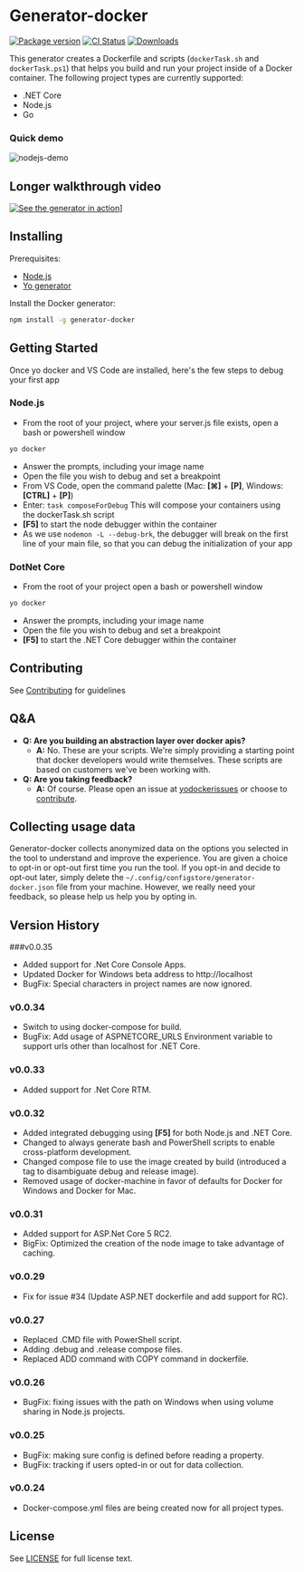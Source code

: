 # Generator-docker

[![Package version][npmVersionBadge]][npmLink]
[![CI Status][ciStatusBadge]][ciLink]
[![Downloads][npmDownloadsBadge]][npmLink]

This generator creates a Dockerfile and scripts (`dockerTask.sh` and `dockerTask.ps1`) that helps you build and run your project inside of a Docker container. The following project types are currently supported:
- .NET Core
- Node.js
- Go

### Quick demo
![nodejs-demo](images/nodejsdemo.gif)

## Longer walkthrough video
[![See the generator in action][yovideoScreenshot]][yovideo]]

## Installing

Prerequisites:
- [Node.js][nodejsSite]
- [Yo generator][yoSite]

Install the Docker generator:
```bash
npm install -g generator-docker
```

## Getting Started
Once yo docker and VS Code are installed, here's the few steps to debug your first app
### Node.js
- From the root of your project, where your server.js file exists, open a bash or powershell window
```bash
yo docker
```
- Answer the prompts, including your image name
- Open the file you wish to debug and set a breakpoint
- From VS Code, open the command palette (Mac: **[⌘]** + **[P]**, Windows: **[CTRL]** + **[P]**)
- Enter: `task composeForDebug` This will compose your containers using the dockerTask.sh script
- **[F5]** to start the node debugger within the container
- As we use `nodemon -L --debug-brk`, the debugger will break on the first line of your main file, so that you can debug the initialization of your app

### DotNet Core
- From the root of your project open a bash or powershell window
```bash
yo docker
```
- Answer the prompts, including your image name
- Open the file you wish to debug and set a breakpoint
- **[F5]** to start the .NET Core debugger within the container

## Contributing
See [Contributing][contributingLink] for guidelines

## Q&A
- **Q: Are you building an abstraction layer over docker apis?**
  - **A:** No. These are your scripts. We're simply providing a starting point that docker developers would write themselves. These scripts are based on customers we've been working with.
- **Q: Are you taking feedback?**
  - **A:** Of course. Please open an issue at [yodockerissues] or choose to [contribute][contributingLink].

## Collecting usage data
Generator-docker collects anonymized data on the options you selected in the tool to understand and improve the experience. You are given a choice to opt-in or opt-out first time you run the tool. If you opt-in and decide to opt-out later, simply delete the `~/.config/configstore/generator-docker.json` file from your machine.
However, we really need your feedback, so please help us help you by opting in.

## Version History
###v0.0.35
+ Added support for .Net Core Console Apps.
+ Updated Docker for Windows beta address to http://localhost
+ BugFix: Special characters in project names are now ignored.

### v0.0.34
+ Switch to using docker-compose for build.
+ BugFix: Add usage of ASPNETCORE_URLS Environment variable to support urls other than localhost for .NET Core.

### v0.0.33
+ Added support for .Net Core RTM.

### v0.0.32
+ Added integrated debugging using **[F5]** for both Node.js and .NET Core.
+ Changed to always generate bash and PowerShell scripts to enable cross-platform development.
+ Changed compose file to use the image created by build (introduced a tag to disambiguate debug and release image).
+ Removed usage of docker-machine in favor of defaults for Docker for Windows and Docker for Mac.

### v0.0.31
+ Added support for ASP.Net Core 5 RC2.
+ BigFix: Optimized the creation of the node image to take advantage of caching.

### v0.0.29
+ Fix for issue #34 (Update ASP.NET dockerfile and add support for RC).

### v0.0.27
+ Replaced .CMD file with PowerShell script.
+ Adding .debug and .release compose files.
+ Replaced ADD command with COPY command in dockerfile.

### v0.0.26
+ BugFix: fixing issues with the path on Windows when using volume sharing in Node.js projects.

### v0.0.25
+ BugFix: making sure config is defined before reading a property.
+ BugFix: tracking if users opted-in or out for data collection.

### v0.0.24
+ Docker-compose.yml files are being created now for all project types.

## License
See [LICENSE][licenseLink] for full license text.

[licenseLink]:https://github.com/Microsoft/generator-docker/blob/master/LICENSE
[contributingLink]: https://github.com/Microsoft/generator-docker/blob/master/CONTRIBUTING.md
[npmLink]:https://www.npmjs.com/package/generator-docker
[npmVersionBadge]:https://img.shields.io/npm/v/generator-docker.svg
[npmDownloadsBadge]:https://img.shields.io/npm/dm/generator-docker.svg
[ciStatusBadge]:https://circleci.com/gh/Microsoft/generator-docker.svg?style=shield&circle-token=a1a705d77cd91720fdd8b021e17c41bbabc4b00d
[ciLink]: https://circleci.com/gh/Microsoft/generator-docker
[yovideo]: https://youtu.be/p1F-398z1_4
[yovideoScreenshot]: http://img.youtube.com/vi/p1F-398z1_4/0.jpg
[nodejsSite]: https://nodejs.org/en/
[yoSite]: http://yeoman.io/
[yodockerprototype]: https://github.com/SteveLasker/YoDockerComposePrototype
[yodockerissues]: https://github.com/SteveLasker/YoDockerComposePrototype/issues
